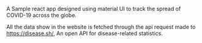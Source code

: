 A Sample react app designed using material UI to track the spread of COVID-19 across the globe.

All the data show in the website is fetched through the api request made to https://disease.sh/, An open API for disease-related statistics.